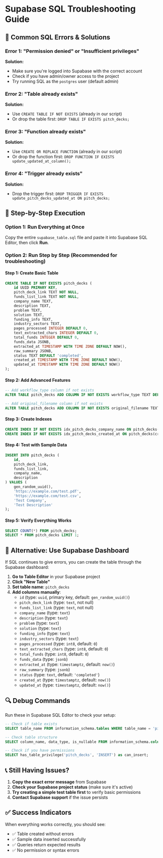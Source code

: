 # Supabase SQL Troubleshooting Guide

## 🚨 **Common SQL Errors & Solutions**

### **Error 1: "Permission denied" or "Insufficient privileges"**
**Solution:**
- Make sure you're logged into Supabase with the correct account
- Check if you have admin/owner access to the project
- Try running SQL as the `postgres` user (default admin)

### **Error 2: "Table already exists"**
**Solution:**
- Use `CREATE TABLE IF NOT EXISTS` (already in our script)
- Or drop the table first: `DROP TABLE IF EXISTS pitch_decks;`

### **Error 3: "Function already exists"**
**Solution:**
- Use `CREATE OR REPLACE FUNCTION` (already in our script)
- Or drop the function first: `DROP FUNCTION IF EXISTS update_updated_at_column();`

### **Error 4: "Trigger already exists"**
**Solution:**
- Drop the trigger first: `DROP TRIGGER IF EXISTS update_pitch_decks_updated_at ON pitch_decks;`

## 🔧 **Step-by-Step Execution**

### **Option 1: Run Everything at Once**
Copy the entire `supabase_table.sql` file and paste it into Supabase SQL Editor, then click **Run**.

### **Option 2: Run Step by Step (Recommended for troubleshooting)**

#### **Step 1: Create Basic Table**
```sql
CREATE TABLE IF NOT EXISTS pitch_decks (
    id UUID PRIMARY KEY,
    pitch_deck_link TEXT NOT NULL,
    funds_list_link TEXT NOT NULL,
    company_name TEXT,
    description TEXT,
    problem TEXT,
    solution TEXT,
    funding_info TEXT,
    industry_sectors TEXT,
    pages_processed INTEGER DEFAULT 0,
    text_extracted_chars INTEGER DEFAULT 0,
    total_funds INTEGER DEFAULT 0,
    funds_data JSONB,
    extracted_at TIMESTAMP WITH TIME ZONE DEFAULT NOW(),
    raw_summary JSONB,
    status TEXT DEFAULT 'completed',
    created_at TIMESTAMP WITH TIME ZONE DEFAULT NOW(),
    updated_at TIMESTAMP WITH TIME ZONE DEFAULT NOW()
);
```

#### **Step 2: Add Advanced Features**
```sql
-- Add workflow_type column if not exists
ALTER TABLE pitch_decks ADD COLUMN IF NOT EXISTS workflow_type TEXT DEFAULT 'pitch_deck';

-- Add original_filename column if not exists
ALTER TABLE pitch_decks ADD COLUMN IF NOT EXISTS original_filename TEXT;
```

#### **Step 3: Create Indexes**
```sql
CREATE INDEX IF NOT EXISTS idx_pitch_decks_company_name ON pitch_decks(company_name);
CREATE INDEX IF NOT EXISTS idx_pitch_decks_created_at ON pitch_decks(created_at);
```

#### **Step 4: Test with Sample Data**
```sql
INSERT INTO pitch_decks (
    id, 
    pitch_deck_link, 
    funds_list_link, 
    company_name, 
    description
) VALUES (
    gen_random_uuid(),
    'https://example.com/test.pdf',
    'https://example.com/test.csv',
    'Test Company',
    'Test Description'
);
```

#### **Step 5: Verify Everything Works**
```sql
SELECT COUNT(*) FROM pitch_decks;
SELECT * FROM pitch_decks LIMIT 1;
```

## 🎯 **Alternative: Use Supabase Dashboard**

If SQL continues to give errors, you can create the table through the Supabase dashboard:

1. **Go to Table Editor** in your Supabase project
2. **Click "New Table"**
3. **Set table name**: `pitch_decks`
4. **Add columns manually**:
   - `id` (type: `uuid`, primary key, default: `gen_random_uuid()`)
   - `pitch_deck_link` (type: `text`, not null)
   - `funds_list_link` (type: `text`, not null)
   - `company_name` (type: `text`)
   - `description` (type: `text`)
   - `problem` (type: `text`)
   - `solution` (type: `text`)
   - `funding_info` (type: `text`)
   - `industry_sectors` (type: `text`)
   - `pages_processed` (type: `int8`, default: `0`)
   - `text_extracted_chars` (type: `int8`, default: `0`)
   - `total_funds` (type: `int8`, default: `0`)
   - `funds_data` (type: `jsonb`)
   - `extracted_at` (type: `timestamptz`, default: `now()`)
   - `raw_summary` (type: `jsonb`)
   - `status` (type: `text`, default: `'completed'`)
   - `created_at` (type: `timestamptz`, default: `now()`)
   - `updated_at` (type: `timestamptz`, default: `now()`)

## 🔍 **Debug Commands**

Run these in Supabase SQL Editor to check your setup:

```sql
-- Check if table exists
SELECT table_name FROM information_schema.tables WHERE table_name = 'pitch_decks';

-- Check table structure
SELECT column_name, data_type, is_nullable FROM information_schema.columns WHERE table_name = 'pitch_decks';

-- Check if you have permissions
SELECT has_table_privilege('pitch_decks', 'INSERT') as can_insert;
```

## 📞 **Still Having Issues?**

1. **Copy the exact error message** from Supabase
2. **Check your Supabase project status** (make sure it's active)
3. **Try creating a simple test table first** to verify basic permissions
4. **Contact Supabase support** if the issue persists

## ✅ **Success Indicators**

When everything works correctly, you should see:
- ✅ Table created without errors
- ✅ Sample data inserted successfully
- ✅ Queries return expected results
- ✅ No permission or syntax errors




